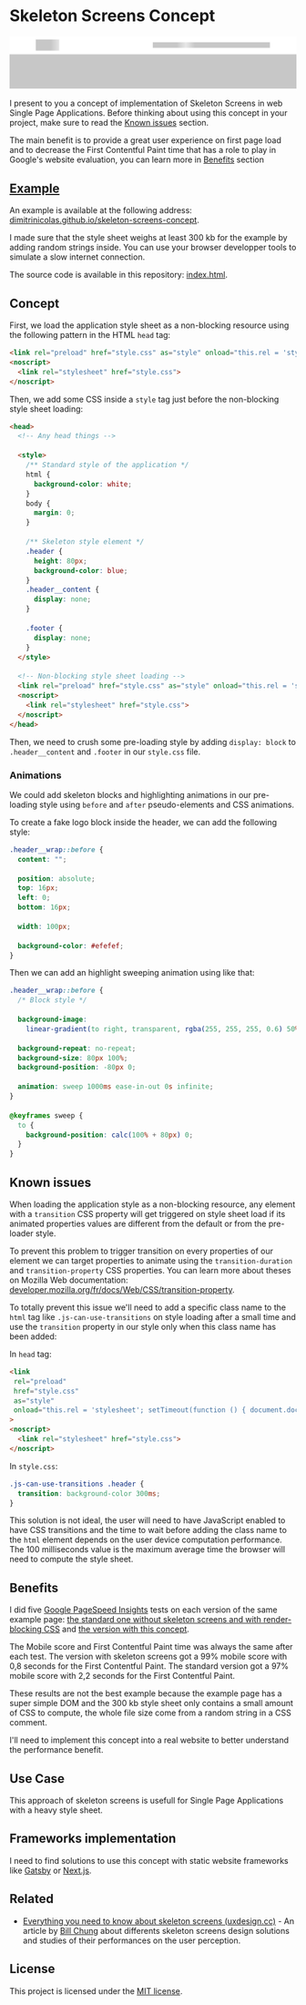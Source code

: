# Skeleton Screens Concept

[![Skeleton Screens Concept example screenshot](fixtures/example.png)](https://dimitrinicolas.github.io/skeleton-screens-concept)

I present to you a concept of implementation of Skeleton Screens in web Single Page
Applications. Before thinking about using this concept in your project, make
sure to read the [Known issues](#known-issues) section.

The main benefit is to provide a great user experience on first page load and to
decrease the First Contentful Paint time that has a role to play in Google's
website evaluation, you can learn more in [Benefits](#benefits) section

## [Example](https://dimitrinicolas.github.io/skeleton-screens-concept)

An example is available at the following address:
[dimitrinicolas.github.io/skeleton-screens-concept](https://dimitrinicolas.github.io/skeleton-screens-concept).

I made sure that the style sheet weighs at least 300 kb for the example by
adding random strings inside. You can use your browser developper tools to
simulate a slow internet connection.

The source code is available in this repository: [index.html](index.html).

## Concept

First, we load the application style sheet as a non-blocking resource using the
following pattern in the HTML `head` tag:

```html
<link rel="preload" href="style.css" as="style" onload="this.rel = 'stylesheet';">
<noscript>
  <link rel="stylesheet" href="style.css">
</noscript>
```

Then, we add some CSS inside a `style` tag just before the non-blocking style
sheet loading:

```html
<head>
  <!-- Any head things -->

  <style>
    /** Standard style of the application */
    html {
      background-color: white;
    }
    body {
      margin: 0;
    }

    /** Skeleton style element */
    .header {
      height: 80px;
      background-color: blue;
    }
    .header__content {
      display: none;
    }

    .footer {
      display: none;
    }
  </style>

  <!-- Non-blocking style sheet loading -->
  <link rel="preload" href="style.css" as="style" onload="this.rel = 'stylesheet';">
  <noscript>
    <link rel="stylesheet" href="style.css">
  </noscript>
</head>
```

Then, we need to crush some pre-loading style by adding `display: block` to
`.header__content` and `.footer` in our `style.css` file.

### Animations

We could add skeleton blocks and highlighting animations in our pre-loading
style using `before` and `after` pseudo-elements and CSS animations.

To create a fake logo block inside the header, we can add the following style:

```css
.header__wrap::before {
  content: "";

  position: absolute;
  top: 16px;
  left: 0;
  bottom: 16px;

  width: 100px;

  background-color: #efefef;
}
```

Then we can add an highlight sweeping animation using like that:

```css
.header__wrap::before {
  /* Block style */

  background-image:
    linear-gradient(to right, transparent, rgba(255, 255, 255, 0.6) 50%, transparent 100%);

  background-repeat: no-repeat;
  background-size: 80px 100%;
  background-position: -80px 0;

  animation: sweep 1000ms ease-in-out 0s infinite;
}

@keyframes sweep {
  to {
    background-position: calc(100% + 80px) 0;
  }
}
```

## Known issues

When loading the application style as a non-blocking resource, any element with
a `transition` CSS property will get triggered on style sheet load if its
animated properties values are different from the default or from the
pre-loader style.

To prevent this problem to trigger transition on every properties of our element
we can target properties to animate using the `transition-duration` and
`transition-property` CSS properties. You can learn more about theses on Mozilla
Web documentation:
[developer.mozilla.org/fr/docs/Web/CSS/transition-property](https://developer.mozilla.org/fr/docs/Web/CSS/transition-property).

To totally prevent this issue we'll need to add a specific class name to the
`html` tag like `.js-can-use-transitions` on style loading after a small time
and use the `transition` property in our style only when this class name has
been added:

In `head` tag:

```html
<link
 rel="preload"
 href="style.css"
 as="style"
 onload="this.rel = 'stylesheet'; setTimeout(function () { document.documentElement.className += ' js-can-use-transitions';}, 100);"
>
<noscript>
  <link rel="stylesheet" href="style.css">
</noscript>
```

In `style.css`:

```css
.js-can-use-transitions .header {
  transition: background-color 300ms;
}
```

This solution is not ideal, the user will need to have JavaScript enabled to
have CSS transitions and the time to wait before adding the class name to the
`html` element depends on the user device computation performance. The 100
milliseconds value is the maximum average time the browser will need to compute
the style sheet.

## Benefits

I did five [Google PageSpeed Insights](https://developers.google.com/speed/pagespeed/insights) tests on each version of the same example page: [the
standard one without skeleton screens and with render-blocking CSS](https://dimitrinicolas.github.io/skeleton-screens-concept/index-without-skeleton-screens.html) and [the version with this concept](https://dimitrinicolas.github.io/skeleton-screens-concept).

The Mobile score and First Contentful Paint time was always the same after each
test. The version with skeleton screens got a 99% mobile score with 0,8 seconds
for the First Contentful Paint. The standard version got a 97% mobile score with
2,2 seconds for the First Contentful Paint.

These results are not the best example because the example page has a super
simple DOM and the 300 kb style sheet only contains a small amount of CSS to
compute, the whole file size come from a random string in a CSS comment.

I'll need to implement this concept into a real website to better understand the
performance benefit.

## Use Case

This approach of skeleton screens is usefull for Single Page Applications with a
heavy style sheet.

## Frameworks implementation

I need to find solutions to use this concept with static website frameworks like
[Gatsby](https://github.com/gatsbyjs/gatsby) or [Next.js](https://github.com/zeit/next.js/).

## Related

- [Everything you need to know about skeleton screens (uxdesign.cc)](https://uxdesign.cc/what-you-should-know-about-skeleton-screens-a820c45a571a) - An article by [Bill Chung](http://billat.work/) about differents skeleton screens design solutions and studies of their performances on the user perception.

## License

This project is licensed under the [MIT license](LICENSE).
